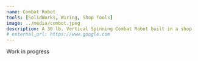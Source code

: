 ```yaml
---
name: Combat Robot
tools: [SolidWorks, Wiring, Shop Tools]
image: ../media/combot.jpeg
description: A 30 lb. Vertical Spinning Combat Robot built in a shop
# external_url: https://www.google.com
---
```


Work in progress
